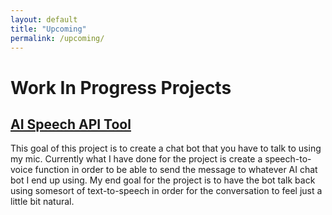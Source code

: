 ```yaml
---
layout: default
title: "Upcoming"
permalink: /upcoming/
---
```


<h1>Work In Progress Projects</h1>

<h2><u>AI Speech API Tool</u></h2>
This goal of this project is to create a chat bot that you have to talk to using my mic. Currently what I have done for the project is create a speech-to-voice function in order to be able to send the message to whatever AI chat bot I end up using. My end goal for the project is to have the bot talk back using somesort of text-to-speech in order for the conversation to feel just a little bit natural.

